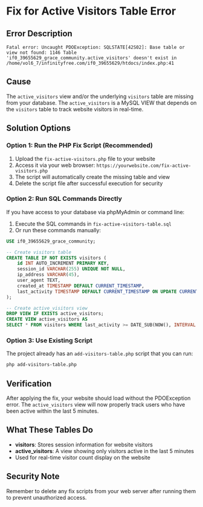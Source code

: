 # Fix for Active Visitors Table Error

## Error Description
```
Fatal error: Uncaught PDOException: SQLSTATE[42S02]: Base table or view not found: 1146 Table 'if0_39655629_grace_community.active_visitors' doesn't exist in /home/vol6_7/infinityfree.com/if0_39655629/htdocs/index.php:41
```

## Cause
The `active_visitors` view and/or the underlying `visitors` table are missing from your database. The `active_visitors` is a MySQL VIEW that depends on the `visitors` table to track website visitors in real-time.

## Solution Options

### Option 1: Run the PHP Fix Script (Recommended)
1. Upload the `fix-active-visitors.php` file to your website
2. Access it via your web browser: `https://yourwebsite.com/fix-active-visitors.php`
3. The script will automatically create the missing table and view
4. Delete the script file after successful execution for security

### Option 2: Run SQL Commands Directly
If you have access to your database via phpMyAdmin or command line:

1. Execute the SQL commands in `fix-active-visitors-table.sql`
2. Or run these commands manually:

```sql
USE if0_39655629_grace_community;

-- Create visitors table
CREATE TABLE IF NOT EXISTS visitors (
    id INT AUTO_INCREMENT PRIMARY KEY,
    session_id VARCHAR(255) UNIQUE NOT NULL,
    ip_address VARCHAR(45),
    user_agent TEXT,
    created_at TIMESTAMP DEFAULT CURRENT_TIMESTAMP,
    last_activity TIMESTAMP DEFAULT CURRENT_TIMESTAMP ON UPDATE CURRENT_TIMESTAMP
);

-- Create active_visitors view
DROP VIEW IF EXISTS active_visitors;
CREATE VIEW active_visitors AS
SELECT * FROM visitors WHERE last_activity >= DATE_SUB(NOW(), INTERVAL 5 MINUTE);
```

### Option 3: Use Existing Script
The project already has an `add-visitors-table.php` script that you can run:
```bash
php add-visitors-table.php
```

## Verification
After applying the fix, your website should load without the PDOException error. The `active_visitors` view will now properly track users who have been active within the last 5 minutes.

## What These Tables Do
- **visitors**: Stores session information for website visitors
- **active_visitors**: A view showing only visitors active in the last 5 minutes
- Used for real-time visitor count display on the website

## Security Note
Remember to delete any fix scripts from your web server after running them to prevent unauthorized access.